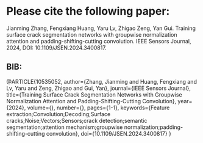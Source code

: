 # Please cite the following paper:
Jianming Zhang, Fengxiang Huang, Yaru Lv, Zhigao Zeng, Yan Gui. Training surface crack segmentation networks with groupwise normalization attention and padding-shifting-cutting convolution. IEEE Sensors Journal, 2024, DOI: 10.1109/JSEN.2024.3400817.  

## BIB:
@ARTICLE{10535052,
  author={Zhang, Jianming and Huang, Fengxiang and Lv, Yaru and Zeng, Zhigao and Gui, Yan},
  journal={IEEE Sensors Journal}, 
  title={Training Surface Crack Segmentation Networks with Groupwise Normalization Attention and Padding-Shifting-Cutting Convolution}, 
  year={2024},
  volume={},
  number={},
  pages={1-1},
  keywords={Feature extraction;Convolution;Decoding;Surface cracks;Noise;Vectors;Sensors;crack detection;semantic segmentation;attention mechanism;groupwise normalization;padding-shifting-cutting convolution},
  doi={10.1109/JSEN.2024.3400817}
}
